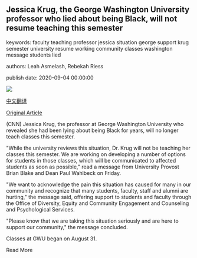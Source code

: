 ## Jessica Krug, the George Washington University professor who lied about being Black, will not resume teaching this semester

keywords: faculty teaching professor jessica situation george support krug semester university resume working community classes washington message students lied

authors: Leah Asmelash, Rebekah Riess

publish date: 2020-09-04 00:00:00

![](https://cdn.cnn.com/cnnnext/dam/assets/200904194107-jessica-a-krug-super-tease.jpg)

[中文翻译](Jessica%20Krug%2C%20the%20George%20Washington%20University%20professor%20who%20lied%20about%20being%20Black%2C%20will%20not%20resume%20teaching%20this%20semester_zh.md)

[Original Article](https://edition.cnn.com/2020/09/04/us/krug-gwu-professor-no-teaching-trnd/index.html)

(CNN) Jessica Krug, the professor at George Washington University who revealed she had been lying about being Black for years, will no longer teach classes this semester.

"While the university reviews this situation, Dr. Krug will not be teaching her classes this semester. We are working on developing a number of options for students in those classes, which will be communicated to affected students as soon as possible," read a message from University Provost Brian Blake and Dean Paul Wahlbeck on Friday.

"We want to acknowledge the pain this situation has caused for many in our community and recognize that many students, faculty, staff and alumni are hurting," the message said, offering support to students and faculty through the Office of Diversity, Equity and Community Engagement and Counseling and Psychological Services.

"Please know that we are taking this situation seriously and are here to support our community," the message concluded.

Classes at GWU began on August 31.

Read More